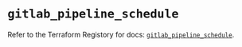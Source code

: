 # `gitlab_pipeline_schedule`

Refer to the Terraform Registory for docs: [`gitlab_pipeline_schedule`](https://registry.terraform.io/providers/gitlabhq/gitlab/16.7.0/docs/resources/pipeline_schedule).
